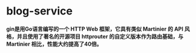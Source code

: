 # blog-service

#### gin是用Go语言编写的一个 HTTP Web 框架，它具有类似 Martinier 的 API 风格，并且使用了著名的开源项目 httprouter 的自定义版本作为路由基础，与 Martinier 相比，性能大约提高了40倍。